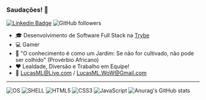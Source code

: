 ### Saudações!  👋
<!--
**LucasMLara/LucasMLara** is a ✨ _special_ ✨ repository because its `README.md` (this file) appears on your GitHub profile.

Here are some ideas to get you started:

- 🔭 I’m currently working on ...
- 🌱 I’m currently learning ...
- 👯 I’m looking to collaborate on ...
- 🤔 I’m looking for help with ...
- 💬 Ask me about ...
- 📫 How to reach me: ...
- 😄 Pronouns: ...
- ⚡ Fun fact: ...
-->

[![Linkedin Badge](https://img.shields.io/badge/-LinkedIn-blue?style=flat-square&logo=Linkedin&logoColor=white&link=https://www.linkedin.com/in/gabrielmirandab/)](https://www.linkedin.com/in/lucasmlara/) ![GitHub followers](https://img.shields.io/github/followers/LucasMLara?style=social)

- :mortar_board: Desenvolvimento de Software Full Stack na <a href="https://www.betrybe.com/formacao" rel="nofollow">Trybe</a>
- :computer: Gamer
- :telescope: "O conhecimento é como um Jardim: Se não for cultivado, não pode ser colhido" (Provérbio Africano)
- :hearts: Lealdade, Diversão e Trabalho em Equipe! 
- :e-mail: LucasML@Live.com / LucasML.WoW@Gmail.com

---
![OS](https://img.shields.io/badge/Ubuntu-E95420?style=for-the-badge&logo=ubuntu&logoColor=white) ![SHELL](https://img.shields.io/badge/Shell_Script-121011?style=for-the-badge&logo=gnu-bash&logoColor=white) ![HTML5](https://img.shields.io/badge/HTML-239120?style=for-the-badge&logo=html5&logoColor=white) ![CSS3](https://img.shields.io/badge/CSS3-1572B6?style=for-the-badge&logo=css3&logoColor=white) ![JavaScript](https://img.shields.io/badge/JavaScript-323330?style=for-the-badge&logo=javascript&logoColor=F7DF1E)
![Anurag's GitHub stats](https://github-readme-stats.vercel.app/api?username=LucasMLara&show_icons=true&theme=dark)
